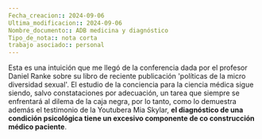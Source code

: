 ```yaml
---
Fecha_creacion:: 2024-09-06
Ultima_modificacion:: 2024-09-06
Nombre_documento:: ADB medicina y diagnóstico
Tipo_de_nota:: nota corta 
trabajo asociado:: personal
---
```




Esta es una intuición que me llegó de la conferencia dada por el profesor Daniel Ranke sobre su libro de reciente publicación 'políticas de la micro diversidad sexual'. El estudio de la conciencia para la ciencia médica sigue siendo, salvo constataciones por adecuación, un tarea que siempre se enfrentará al dilema de la caja negra, por lo tanto, como lo demuestra además el testimonio de la Youtubera Mia Skylar, **el diagnóstico de una condición psicológica tiene un excesivo componente de co construcción médico paciente**.   